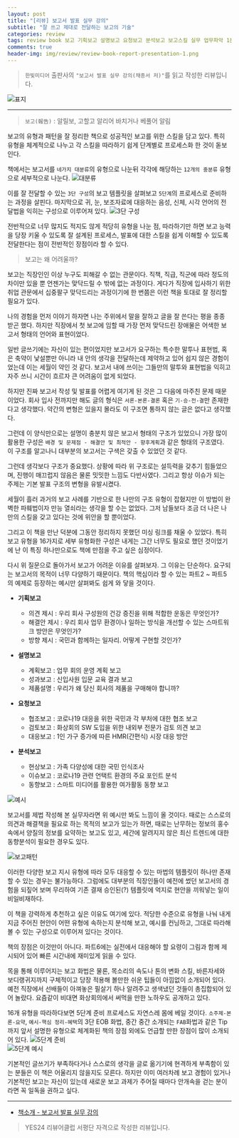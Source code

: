 ```yaml
---  
layout: post  
title: "[리뷰] 보고서 발표 실무 강의"  
subtitle: "잘 쓰고 제대로 전달하는 보고의 기술"  
categories: review  
tags: review book 보고 기획보고 설명보고 요청보고 분석보고 보고스킬 실무 업무파악 1분보고  
comments: true  
header-img: img/review/review-book-report-presentation-1.png
---  
```

  
> `한빛미디어` 출판사의 `"보고서 발표 실무 강의(채종서 저)"`를 읽고 작성한 리뷰입니다.  

![표지](https://telegeam.github.io/assets/img/review/review-book-report-presentation-1.png)  

---

> `보고(報告)` : 알릴보, 고할고
> 알리어 바치거나 베풀어 알림

보고의 유형과 패턴을 잘 정리한 책으로 성공적인 보고를 위한 스킬을 담고 있다. 특히 유형을 체계적으로 나누고 각 스킬을 따라하기 쉽게 단계별로 프로세스화 한 것이 돋보인다.

책에서는 보고서를 `네가지 대분류`의 유형으로 나눈뒤 각각에 해당하는 `12개의 중분류` 유형으로 세부적으로 나눈다. 
![대분류](https://telegeam.github.io/assets/img/review/review-book-report-presentation-2.png)  

이를 잘 전달할 수 있는 `3단 구성`의 보고 템플릿을 살펴보고 `5단계`의 프로세스로 준비하는 과정을 살핀다. 마지막으로 귀, 눈, 보조자료에 대응하는 음성, 신체, 시각 언어의 전달법을 익히는 구성으로 이루어져 있다.
![3단 구성](https://telegeam.github.io/assets/img/review/review-book-report-presentation-4.png)  

전반적으로 너무 많지도 적지도 않게 적당히 유형을 나눈 점, 따라하기만 하면 보고 능력을 당장 키울 수 있도록 잘 설계된 프로세스, 발표에 대한 스킬을 쉽게 이해할 수 있도록 전달한다는 점이 전반적인 장점이라 할 수 있다. 

> 보고는 왜 어려울까?

보고는 직장인인 이상 누구도 피해갈 수 없는 관문이다. 직책, 직급, 직군에 따라 정도의 차이만 있을 뿐 언젠가는 맞닥드릴 수 밖에 없는 과정이다. 게다가 직장에 입사하기 위한 취업 관문에서 십중팔구 맞닥드리는 과정이기에 한 번쯤은 이런 책을 토대로 잘 정리할 필요가 있다.

나의 경험을 먼저 이야기 하자면 나는 주위에서 말을 잘하고 글을 잘 쓴다는 평을 종종 받곤 했다. 하지만 직장에서 첫 보고에 임할 때 가장 먼저 맞닥드린 장애물은 어색한 보고서 형태의 언어와 표현이었다. 

일반 글쓰기에는 자신이 있는 편이었지만 보고서가 요구하는 특수한 말투나 표현법, 혹은 축약이 낯설뿐만 아니라 내 안의 생각을 전달하는데 제약하고 있어 쉽지 않은 경험이었는데 이는 세월이 약인 것 같다. 보고서 내에 쓰이는 그들만의 말투와 표현법을 익히고 자주 쓰니 시간이 흐르자 큰 어려움이 없게 되었다.

하지만 진짜 보고서 작성 및 발표를 어렵게 여기게 된 것은 그 다음에 마주친 문제 때문이었다. 회사 입사 전까지만 해도 글의 형식은 `서론-본론-결론` 혹은 `기-승-전-결`만 존재한다고 생각했다. 약간의 변형은 있을지 몰라도 이 구조면 통하지 않는 글은 없다고 생각했다. 

그런데 이 양식만으로는 설명이 충분치 않은 보고서 형태의 구조가 있었으니 가장 많이 활용한 구성은 `배경 및 문제점 - 해결안 및 최적안 - 향후계획`과 같은 형태의 구조였다. 이 구조를 알고나니 대부분의 보고서는 구색은 갖출 수 있었던 것 같다.

그런데 생각보다 구조가 중요했다. 상황에 따라 위 구조로는 설득력을 갖추기 힘들었으며, 진행이 매끄럽지 않음은 물론 밋밋한 느낌도 다반사였다. 그리고 항상 이슈가 되는 주제는 기본 발표 구조의 변형을 유발시켰다. 

세월이 흘러 과거의 보고 사례를 기반으로 한 나만의 구조 유형이 잡혔지만 이 방법이 완벽한 파훼법이자 만능 열쇠라는 생각을 할 수는 없었다. 그저 남들보다 조금 더 나은 나만의 스킬을 갖고 있다는 것에 위안을 할 뿐이었다. 

그리고 이 책을 만난 덕분에 그동안 정리하지 못했던 미싱 링크를 채울 수 있었다. 특히 보고 유형을 16가지로 세부 유형화한 구성은 내게는 그간 너무도 필요로 했던 것이었기에 난 이 특징 하나만으로도 책에 만점을 주고 싶은 심정이다. 

다시 위 질문으로 돌아가서 보고가 어려운 이유를 살펴보자. 그 이유는 단순하다. 요구되는 보고서의 목적이 너무 다양하기 때문이다. 책의 핵심이라 할 수 있는 파트2 ~ 파트5의 예제로 등장하는 예시만 살펴봐도 쉽게 와 닿을 것이다.

* __기획보고__   
  * 의견 제시 : 우리 회사 구성원의 건강 증진을 위해 적합한 운동은 무엇인가?
  * 해결안 제시 : 우리 회사 업무 환경이나 일하는 방식을 개선할 수 있는 스마트워크 방안은 무엇인가?
  * 방향 제시 : 국민과 함께하는 일자리. 어떻게 구현할 것인가?

* __설명보고__  
  * 계획보고 : 업무 회의 운영 계획 보고 
  * 성과보고 : 신입사원 입문 교육 결과 보고 
  * 제품설명 : 우리가 왜 당신 회사의 제품을 구매해야 합니까?

* __요청보고__  
  * 협조보고 : 코로나19 대응을 위한 국민과 각 부처에 대한 협조 보고
  * 검토보고 : 화상회의 SW 도입을 위한 내외부 전문가 검토 의견 보고 
  * 대응보고 : 1인 가구 증가에 따른 HMR(간편식) 시장 대응 방안

* __분석보고__  
  * 현상보고 : 가족 다양성에 대한 국민 인식조사 
  * 이슈보고 : 코로나19 관련 언택트 환경의 주요 포인트 분석
  * 동향보고 : 스마트 미디어를 활용한 여가활동 동향 보고 

![예시](https://telegeam.github.io/assets/img/review/review-book-report-presentation-6.png)  

보고서를 제법 작성해 본 실무자라면 위 예시만 봐도 느낌이 올 것이다. 때로는 스스로의 의견과 해결책을 필요로 하는 목적의 보고가 있는가 하면, 때로는 난무하는 정보의 홍수속에서 양질의 정보를 요약하는 보고도 있고, 세간에 알려지지 않은 최신 트렌드에 대한 동향분석이 필요한 경우도 있다. 

![보고패턴](https://telegeam.github.io/assets/img/review/review-book-report-presentation-3.png)  

이러한 다양한 보고 지시 유형에 따라 모두 대응할 수 있는 마법의 템플릿이 하나만 존재할 수 있는 경우는 불가능하다. 그럼에도 대부분의 직장인들이 예전에 썼던 보고서의 경험을 되짚어 보며 무리하여 기존 결재 승인된(?) 템플릿에 억지로 현안을 끼워넣는 일이 비일비재하다.

이 책을 강력하게 추천하고 싶은 이유도 여기에 있다. 적당한 수준으로 유형을 나눠 내게 지금 주어진 현안이 어떤 유형에 속하는지 분석해 보고, 예시를 컨닝하고, 그대로 따라해볼 수 있는 구성으로 이루어져 있다는 것이다. 

책의 장점은 이것만이 아니다. 파트6에는 실전에서 대응해야 할 요령이 그림과 함께 제시되어 있어 빠른 시간내에 재미있게 읽을 수 있다. 

목을 통해 이루어지는 보고 화법은 물론, 목소리의 속도나 톤의 변화 스킬, 바른자세와 보디랭귀지까지 구체적이고 당장 적용해 볼만한 쉬운 팁들이 아낌없이 소개되어 있다. 예전 직장에서 선배들이 아껴놓은 필살기 하나 알려주고 생색냈던 것들이 총집합되어 있어 놀랐다. 요즘같이 비대면 화상회의에서 써먹을 만한 노하우도 공개하고 있다. 

16개 유형을 따라하다보면 5단계 준비 프로세스도 자연스레 몸에 베일 것이다. `소주제-본론-요약`, `예시-핵심 정리-혜택`의 3단 EOB 화법, 중간 중간 소개되는 `FAB`화법과 같은 Tip까지 앞서 설명한 유형으로 체계화된 책의 장점 외에도 언급할 만한 장점이 많이 소개되어 있다. 
![5단계 준비](https://telegeam.github.io/assets/img/review/review-book-report-presentation-5.png)  
![5단계 예시](https://telegeam.github.io/assets/img/review/review-book-report-presentation-7.png)  

기본적인 글쓰기가 부족하다거나 스스로의 생각을 글로 옮기기에 현격하게 부족함이 있는 분들은 이 책은 어울리지 않을지도 모른다. 하지만 이미 여러차례 보고 경험이 있거나 기본적인 보고는 자신이 있는데 새로운 보고 과제가 주어질 때마다 안개속을 걷는 분이라면 꼭 일독을 권하고 싶다. 

---

* [책소개 - 보고서 발표 실무 강의](http://www.yes24.com/Product/Goods/101902381)

> YES24 리뷰어클럽 서평단 자격으로 작성한 리뷰입니다.